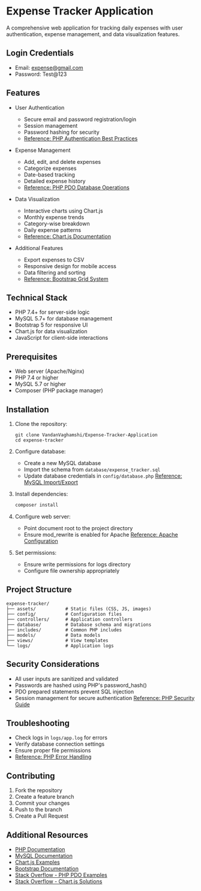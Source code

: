 # Expense Tracker Application

A comprehensive web application for tracking daily expenses with user authentication, expense management, and data visualization features.

## Login Credentials
- Email: expense@gmail.com
- Password: Test@123

## Features

- User Authentication
  - Secure email and password registration/login
  - Session management
  - Password hashing for security
  - [Reference: PHP Authentication Best Practices](https://www.php.net/manual/en/features.password-hashing.php)

- Expense Management
  - Add, edit, and delete expenses
  - Categorize expenses
  - Date-based tracking
  - Detailed expense history
  - [Reference: PHP PDO Database Operations](https://www.php.net/manual/en/book.pdo.php)

- Data Visualization
  - Interactive charts using Chart.js
  - Monthly expense trends
  - Category-wise breakdown
  - Daily expense patterns
  - [Reference: Chart.js Documentation](https://www.chartjs.org/docs/latest/)

- Additional Features
  - Export expenses to CSV
  - Responsive design for mobile access
  - Data filtering and sorting
  - [Reference: Bootstrap Grid System](https://getbootstrap.com/docs/5.1/layout/grid/)

## Technical Stack

- PHP 7.4+ for server-side logic
- MySQL 5.7+ for database management
- Bootstrap 5 for responsive UI
- Chart.js for data visualization
- JavaScript for client-side interactions

## Prerequisites

- Web server (Apache/Nginx)
- PHP 7.4 or higher
- MySQL 5.7 or higher
- Composer (PHP package manager)

## Installation

1. Clone the repository:
   ```
   git clone VandanVaghamshi/Expense-Tracker-Application
   cd expense-tracker
   ```

3. Configure database:
   - Create a new MySQL database
   - Import the schema from `database/expense_tracker.sql`
   - Update database credentials in `config/database.php`
   [Reference: MySQL Import/Export](https://dev.mysql.com/doc/refman/8.0/en/mysqldump.html)

4. Install dependencies:
   ```bash
   composer install
   ```

5. Configure web server:
   - Point document root to the project directory
   - Ensure mod_rewrite is enabled for Apache
   [Reference: Apache Configuration](https://httpd.apache.org/docs/2.4/mod/mod_rewrite.html)

6. Set permissions:
   - Ensure write permissions for logs directory
   - Configure file ownership appropriately

## Project Structure

```
expense-tracker/
├── assets/           # Static files (CSS, JS, images)
├── config/           # Configuration files
├── controllers/      # Application controllers
├── database/         # Database schema and migrations
├── includes/         # Common PHP includes
├── models/           # Data models
├── views/            # View templates
└── logs/             # Application logs
```

## Security Considerations

- All user inputs are sanitized and validated
- Passwords are hashed using PHP's password_hash()
- PDO prepared statements prevent SQL injection
- Session management for secure authentication
[Reference: PHP Security Guide](https://www.php.net/manual/en/security.php)

## Troubleshooting

- Check logs in `logs/app.log` for errors
- Verify database connection settings
- Ensure proper file permissions
- [Reference: PHP Error Handling](https://www.php.net/manual/en/book.errorfunc.php)

## Contributing

1. Fork the repository
2. Create a feature branch
3. Commit your changes
4. Push to the branch
5. Create a Pull Request

## Additional Resources

- [PHP Documentation](https://www.php.net/docs.php)
- [MySQL Documentation](https://dev.mysql.com/doc/)
- [Chart.js Examples](https://www.chartjs.org/docs/latest/samples/)
- [Bootstrap Documentation](https://getbootstrap.com/docs/)
- [Stack Overflow - PHP PDO Examples](https://stackoverflow.com/questions/tagged/pdo)
- [Stack Overflow - Chart.js Solutions](https://stackoverflow.com/questions/tagged/chart.js)
